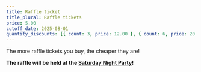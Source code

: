 ```yaml
---
title: Raffle ticket
title_plural: Raffle tickets
price: 5.00
cutoff_date: 2025-08-01
quantity_discounts: [{ count: 3, price: 12.00 }, { count: 6, price: 20.00 }]
---
```


The more raffle tickets you buy, the cheaper they are!

**The raffle will be held at the [Saturday Night Party](/schedule/saturday/party-and-raffle/)!**
